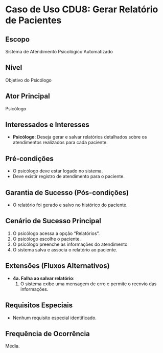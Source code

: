 # Caso de Uso CDU8: Gerar Relatório de Pacientes

## Escopo
Sistema de Atendimento Psicológico Automatizado

## Nível
Objetivo do Psicólogo

## Ator Principal
Psicólogo

## Interessados e Interesses
- **Psicólogo**: Deseja gerar e salvar relatórios detalhados sobre os atendimentos realizados para cada paciente.

## Pré-condições
- O psicólogo deve estar logado no sistema.
- Deve existir registro de atendimento para o paciente.

## Garantia de Sucesso (Pós-condições)
- O relatório foi gerado e salvo no histórico do paciente.

## Cenário de Sucesso Principal
1. O psicólogo acessa a opção “Relatórios”.
2. O psicólogo escolhe o paciente.
3. O psicólogo preenche as informações do atendimento.
4. O sistema salva e associa o relatório ao paciente.

## Extensões (Fluxos Alternativos)
- **4a. Falha ao salvar relatório**:
  1. O sistema exibe uma mensagem de erro e permite o reenvio das informações.

## Requisitos Especiais
- Nenhum requisito especial identificado.

## Frequência de Ocorrência
Média.